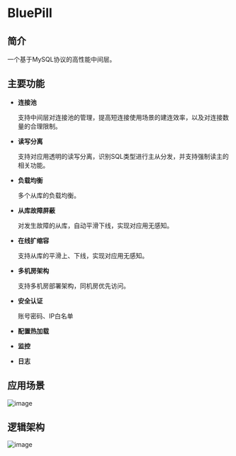 # BluePill
## 简介
一个基于MySQL协议的高性能中间层。

## 主要功能
* **连接池**

    支持中间层对连接池的管理，提高短连接使用场景的建连效率，以及对连接数量的合理限制。

* **读写分离**

    支持对应用透明的读写分离，识别SQL类型进行主从分发，并支持强制读主的相关功能。

* **负载均衡**

    多个从库的负载均衡。

* **从库故障屏蔽**

    对发生故障的从库，自动平滑下线，实现对应用无感知。

* **在线扩缩容**

    支持从库的平滑上、下线，实现对应用无感知。

* **多机房架构**

    支持多机房部署架构，同机房优先访问。

* **安全认证**

    账号密码、IP白名单

* **配置热加载**
* **监控**
* **日志**


## 应用场景
![image](https://user-images.githubusercontent.com/21175995/112303476-49dcda80-8cd7-11eb-8539-8cd89d3b9ecf.png)

## 逻辑架构
![image](https://user-images.githubusercontent.com/21175995/112303626-78f34c00-8cd7-11eb-956b-e3237d940450.png)
